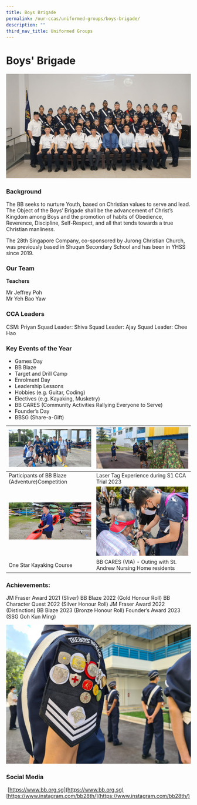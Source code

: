 ```yaml
---
title: Boys Brigade
permalink: /our-ccas/uniformed-groups/boys-brigade/
description: ""
third_nav_title: Uniformed Groups
---
```

# **Boys' Brigade**
![](/images/boys%20brigade%202023.jpg)
### Background

The BB seeks to nurture Youth, based on Christian values to serve and lead. The Object of the Boys’ Brigade shall be the advancement of Christ’s Kingdom among Boys and the promotion of habits of Obedience, Reverence, Discipline, Self-Respect, and all that tends towards a true Christian manliness.&nbsp;

The 28th Singapore Company, co-sponsored by Jurong Christian Church, was previously based in Shuqun Secondary School and has been in YHSS since 2019.

### Our Team

**Teachers**

Mr Jeffrey Poh   
Mr Yeh Bao Yaw

### CCA Leaders

CSM: Priyan 
Squad Leader: Shiva 
Squad Leader: Ajay
Squad Leader: Chee Hao

### Key Events of the Year

* Games Day
* BB Blaze
* Target and Drill Camp
* Enrolment Day
* Leadership Lessons
* Hobbies (e.g. Guitar, Coding)
* Electives (e.g. Kayaking, Musketry)
* BB CARES (Community Activities Rallying Everyone to Serve)
* Founder’s Day
* BBSG (Share-a-Gift)
	

|![](/images/bb32023.jpg)|![](/images/bb22023.jpg) |
|-------- | -------- | 
| Participants of BB Blaze (Adventure)Competition|Laser Tag Experience during S1 CCA Trial 2023 |
|![](/images/bb42023.jpg)|![](/images/bb%20cares%20(via).jpg) |-------- | -------- | 
| One Star Kayaking Course|BB CARES (VIA) - Outing with St. Andrew Nursing Home residents |
### Achievements:

JM Fraser Award 2021 (Sliver)
BB Blaze 2022 (Gold Honour Roll)
BB Character Quest 2022 (Silver Honour Roll)
JM Fraser Award 2022 (Distinction)
BB Blaze 2023 (Bronze Honour Roll)
Founder’s Award 2023 (SSG Goh Kun Ming)

![](/images/brbrbrb.jpg)

### Social Media

&nbsp;[https://www.bb.org.sg](https://www.bb.org.sg)
[https://www.instagram.com/bb28th/](https://www.instagram.com/bb28th/)